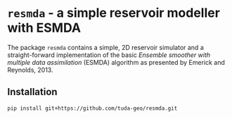 # `resmda` - a simple reservoir modeller with ESMDA


The package `resmda` contains a simple, 2D reservoir simulator and a
straight-forward implementation of the basic *Ensemble smoother with multiple
data assimilation* (ESMDA) algorithm as presented by Emerick and Reynolds,
2013.


## Installation

```
pip install git+https://github.com/tuda-geo/resmda.git
```
